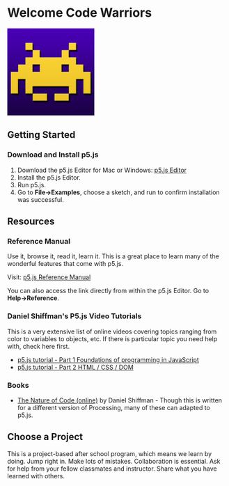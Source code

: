 # Welcome Code Warriors

<img src="./assets/FHS-CodeWarrios_GitHubAvatar.png" width="200px" height="200px">

## Getting Started

### Download and Install p5.js

1. Download the p5.js Editor for Mac or Windows: [p5.js Editor](http://p5js.org/download/#editor)
2. Install the p5.js Editor.
3. Run p5.js.
4. Go to **File->Examples**, choose a sketch, and run to confirm installation was successful.

## Resources

### Reference Manual

Use it, browse it, read it, learn it. This is a great place to learn many of the wonderful features that come with p5.js.

Visit: [p5.js Reference Manual](http://p5js.org/reference/)

You can also access the link directly from within the p5.js Editor. Go to **Help->Reference**.

### Daniel Shiffman's P5.js Video Tutorials

This is a very extensive list of online videos covering topics ranging from color to variables to objects, etc. If there is particular topic you need help with, check here first.

- [p5.js tutorial - Part 1 Foundations of programming in JavaScript](https://www.youtube.com/playlist?list=PLRqwX-V7Uu6Zy51Q-x9tMWIv9cueOFTFA)
- [p5.js tutorial - Part 2 HTML / CSS / DOM](https://www.youtube.com/playlist?list=PLRqwX-V7Uu6bI1SlcCRfLH79HZrFAtBvX)

### Books

- [The Nature of Code (online)](http://natureofcode.com/book/) by Daniel Shiffman - Though this is written for a different version of Processing, many of these can adapted to p5.js.

## Choose a Project

This is a project-based after school program, which means we learn by doing. Jump right in. Make lots of mistakes. Collaboration is essential. Ask for help from your fellow classmates and instructor. Share what you have learned with others.
